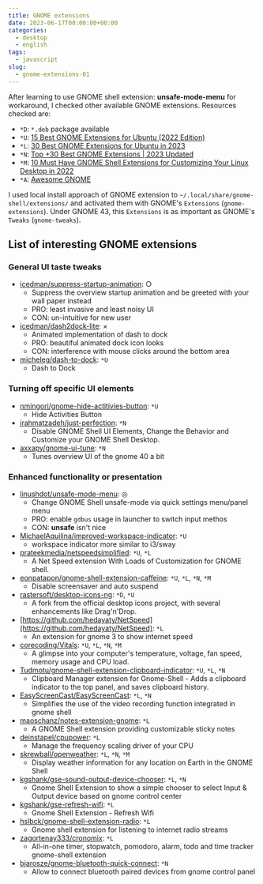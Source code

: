 ```yaml
---
title: GNOME extensions
date: 2023-06-17T00:00:00+00:00
categories:
  - desktop
  - english
tags:
  - javascript
slug:
  - gnome-extensions-01
---
```


After learning to use GNOME shell extension: **unsafe-mode-menu** for
workaround, I checked other available GNOME extensions.  Resources checked are:

- `*D`: `*.deb` package available
- `*U`: [15 Best GNOME Extensions for Ubuntu (2022 Edition)](https://www.omgubuntu.co.uk/best-gnome-shell-extensions)
- `*L`: [30 Best GNOME Extensions for Ubuntu in 2023](https://linuxhint.com/best_gnome_extensions/)
- `*N`: [Top +30 Best GNOME Extensions | 2023 Updated](https://medium.com/nerd-for-tech/18-best-gnome-extensions-8e7c4f947ef5)
- `*M`: [10 Must Have GNOME Shell Extensions for Customizing Your Linux Desktop in 2022](https://www.makeuseof.com/must-have-gnome-shell-extensions-linux-desktop/)
- `*A`: [Awesome GNOME](https://github.com/Kazhnuz/awesome-gnome)

I used local install approach of GNOME extension to
`~/.local/share/gnome-shell/extensions/`
and activated them with GNOME's `Extensions` (`gnome-extensions`).
Under GNOME 43, this
`Extensions` is as important as GNOME's `Tweaks` (`gnome-tweaks`).

## List of interesting GNOME extensions

### General UI taste tweaks

- [icedman/suppress-startup-animation](https://github.com/icedman/suppress-startup-animation.git): ○
  - Suppress the overview startup animation and be greeted with your wall paper instead
  - PRO: least invasive and least noisy UI
  - CON: un-intuitive for new user
- [icedman/dash2dock-lite](https://github.com/icedman/dash2dock-lite): ×
  - Animated implementation of dash to dock
  - PRO: beautiful animated dock icon looks
  - CON: interference with mouse clicks around the bottom area
- [micheleg/dash-to-dock](https://github.com/micheleg/dash-to-dock): `*U`
  - Dash to Dock



### Turning off specific UI elements

- [nmingori/gnome-hide-actitivies-button](https://github.com/nmingori/gnome-hide-actitivies-button): `*U`
  - Hide Activities Button
- [jrahmatzadeh/just-perfection](https://gitlab.gnome.org/jrahmatzadeh/just-perfection): `*N`
  - Disable GNOME Shell UI Elements, Change the Behavior and Customize your GNOME Shell Desktop.
- [axxapy/gnome-ui-tune](https://github.com/axxapy/gnome-ui-tune): `*N`
  - Tunes overview UI of the gnome 40 a bit







### Enhanced functionality or presentation

- [linushdot/unsafe-mode-menu](https://github.com/linushdot/unsafe-mode-menu.git): ◎
  - Change GNOME Shell unsafe-mode via quick settings menu/panel menu
  - PRO: enable `gdbus` usage in launcher to switch input methos
  - CON: **unsafe** isn't nice
- [MichaelAquilina/improved-workspace-indicator](https://github.com/MichaelAquilina/improved-workspace-indicator): `*U`
  - workspace indicator more similar to i3/sway
- [prateekmedia/netspeedsimplified](https://github.com/prateekmedia/netspeedsimplified): `*U`, `*L`
  - A Net Speed extension With Loads of Customization for GNOME shell.
- [eonpatapon/gnome-shell-extension-caffeine](https://github.com/eonpatapon/gnome-shell-extension-caffeine): `*U`, `*L`, `*N`, `*M`
  - Disable screensaver and auto suspend
- [rastersoft/desktop-icons-ng](https://gitlab.com/rastersoft/desktop-icons-ng): `*D`, `*U`
  - A fork from the official desktop icons project, with several enhancements like Drag'n'Drop.
- [https://github.com/hedayaty/NetSpeed](https://github.com/hedayaty/NetSpeed): `*L`
  - An extension for gnome 3 to show internet speed
- [corecoding/Vitals](https://github.com/corecoding/Vitals): `*U`, `*L`, `*N`, `*M`
  - A glimpse into your computer's temperature, voltage, fan speed, memory usage and CPU load.
- [Tudmotu/gnome-shell-extension-clipboard-indicator](https://github.com/Tudmotu/gnome-shell-extension-clipboard-indicator): `*U`, `*L`, `*N`
  - Clipboard Manager extension for Gnome-Shell - Adds a clipboard indicator to the top panel, and saves clipboard history.
- [EasyScreenCast/EasyScreenCast](https://github.com/EasyScreenCast/EasyScreenCast): `*L`, `*N`
  - Simplifies the use of the video recording function integrated in gnome shell
- [maoschanz/notes-extension-gnome](https://github.com/maoschanz/notes-extension-gnome): `*L`
  - A GNOME Shell extension providing customizable sticky notes
- [deinstapel/cpupower](https://github.com/deinstapel/cpupower): `*L`
  - Manage the frequency scaling driver of your CPU
- [skrewball/openweather](https://gitlab.com/skrewball/openweather): `*L`, `*N`, `*M`
  - Display weather information for any location on Earth in the GNOME Shell
- [kgshank/gse-sound-output-device-chooser](https://github.com/kgshank/gse-sound-output-device-chooser): `*L`, `*N`
  - Gnome Shell Extension to show a simple chooser to select Input & Output device based on gnome control center
- [kgshank/gse-refresh-wifi](https://github.com/kgshank/gse-refresh-wifi): `*L`
  - Gnome Shell Extension - Refresh Wifi
- [hslbck/gnome-shell-extension-radio](https://github.com/hslbck/gnome-shell-extension-radio): `*L`
  - Gnome shell extension for listening to internet radio streams
- [zagortenay333/cronomix](https://github.com/zagortenay333/cronomix): `*L`
  - All-in-one timer, stopwatch, pomodoro, alarm, todo and time tracker gnome-shell extension
- [bjarosze/gnome-bluetooth-quick-connect](https://github.com/bjarosze/gnome-bluetooth-quick-connect): `*N`
  - Allow to connect bluetooth paired devices from gnome control panel



<!-- vim: set sw=4 sts=4 ai si et tw=79 ft=markdown: -->
